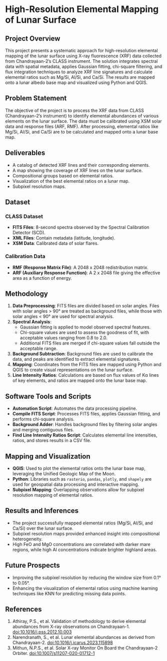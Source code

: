 # High-Resolution Elemental Mapping of Lunar Surface

## Project Overview

This project presents a systematic approach for high-resolution elemental mapping of the lunar surface using X-ray fluorescence (XRF) data collected from Chandrayaan-2’s CLASS instrument. The solution integrates spectral data with spatial metadata, applies Gaussian fitting, chi-square filtering, and flux integration techniques to analyze XRF line signatures and calculate elemental ratios such as Mg/Si, Al/Si, and Ca/Si. The results are mapped onto a lunar albedo base map and visualized using Python and QGIS.

## Problem Statement

The objective of the project is to process the XRF data from CLASS (Chandrayaan-2’s instrument) to identify elemental abundances of various elements on the lunar surface. The data must be calibrated using XSM solar data and response files (ARF, RMF). After processing, elemental ratios like Mg/Si, Al/Si, and Ca/Si are to be calculated and mapped onto a lunar base map.

## Deliverables

- A catalog of detected XRF lines and their corresponding elements.
- A map showing the coverage of XRF lines on the lunar surface.
- Compositional groups based on elemental ratios.
- Visualization of the best elemental ratios on a lunar map.
- Subpixel resolution maps.

## Dataset

### CLASS Dataset
- **FITS Files**: 8-second spectra observed by the Spectral Calibration Detector (SCD).
- **XML Files**: Contain metadata (latitude, longitude).
- **XSM Data**: Calibrated data of solar flares.
  
### Calibration Data
- **RMF (Response Matrix File)**: A 2048 x 2048 redistribution matrix.
- **ARF (Auxiliary Response Function)**: A 2 x 2048 file giving the effective area as a function of energy.

## Methodology

1. **Data Preprocessing**: FITS files are divided based on solar angles. Files with solar angles > 90° are treated as background files, while those with solar angles < 90° are used for spectral analysis.
2. **Spectral Analysis**:
   - Gaussian fitting is applied to model observed spectral features.
   - Chi-square values are used to assess the goodness of fit, with acceptable values ranging from 0.8 to 2.0.
   - Additional FITS files are merged if chi-square values fall outside the acceptable range.
3. **Background Subtraction**: Background files are used to calibrate the data, and peaks are identified to extract elemental signatures.
4. **Mapping**: Coordinates from the FITS files are mapped using Python and QGIS to create visual representations on the lunar surface.
5. **Line Intensity Ratios**: Calculations are based on flux values of Kα lines of key elements, and ratios are mapped onto the lunar base map.

## Software Tools and Scripts

- **Automation Script**: Automates the data processing pipeline.
- **Compile FITS Script**: Processes FITS files, applies Gaussian fitting, and performs chi-square analysis.
- **Background Adder**: Handles background files by filtering solar angles and merging contiguous files.
- **Find Line Intensity Ratios Script**: Calculates elemental line intensities, ratios, and stores results in a CSV file.

## Mapping and Visualization

- **QGIS**: Used to plot the elemental ratios onto the lunar base map, leveraging the Unified Geologic Map of the Moon.
- **Python**: Libraries such as `rasterio`, `pandas`, `plotly`, and `shapely` are used for geospatial data processing and interactive mapping.
- **Subpixel Mapping**: Overlapping observations allow for subpixel resolution mapping of elemental ratios.

## Results and Inferences

- The project successfully mapped elemental ratios (Mg/Si, Al/Si, and Ca/Si) over the lunar surface.
- Subpixel resolution maps provided enhanced insight into compositional heterogeneity.
- High FeO and MgO concentrations are correlated with darker mare regions, while high Al concentrations indicate brighter highland areas.

## Future Prospects

- Improving the subpixel resolution by reducing the window size from 0.1° to 0.05°.
- Enhancing the visualization of elemental ratios using machine learning techniques like KNN for predicting missing data points.

## References

1. Athiray, P.S., et al. Validation of methodology to derive elemental abundances from X-ray observations on Chandrayaan-1. [doi:10.1016/j.pss.2012.10.003](https://doi.org/10.1016/j.pss.2012.10.003)
2. Narendranath, S., et al. Lunar elemental abundances as derived from Chandrayaan-2. [doi:10.1016/j.icarus.2023.115898](https://doi.org/10.1016/j.icarus.2023.115898)
3. Mithun, N.P.S., et al. Solar X-ray Monitor On Board the Chandrayaan-2 Orbiter. [doi:10.1007/s11207-020-01712-1](https://doi.org/10.1007/s11207-020-01712-1)

